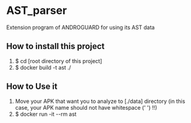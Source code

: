 # AST_parser
Extension program of ANDROGUARD for using its AST data

## How to install this project
1. $ cd [root directory of this project]
2. $ docker build -t ast ./

## How to Use it
1. Move your APK that want you to analyze to [./data] directory
   (in this case, your APK name should not have whitespace (' ') !!)
2. $ docker run -it --rm ast